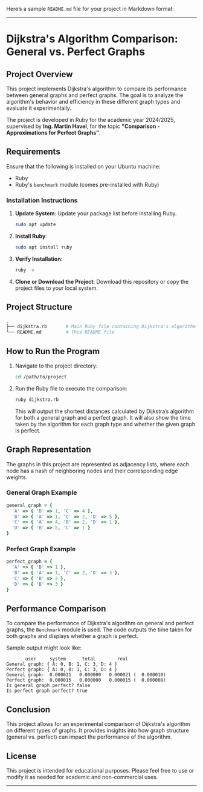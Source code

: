 Here’s a sample `README.md` file for your project in Markdown format:

---

# Dijkstra's Algorithm Comparison: General vs. Perfect Graphs

## Project Overview

This project implements Dijkstra's algorithm to compare its performance between general graphs and perfect graphs. The goal is to analyze the algorithm's behavior and efficiency in these different graph types and evaluate it experimentally. 

The project is developed in Ruby for the academic year 2024/2025, supervised by **Ing. Martin Havel**, for the topic **"Comparison - Approximations for Perfect Graphs"**.

## Requirements

Ensure that the following is installed on your Ubuntu machine:

- Ruby
- Ruby's `benchmark` module (comes pre-installed with Ruby)

### Installation Instructions

1. **Update System**: Update your package list before installing Ruby.
   ```bash
   sudo apt update
   ```

2. **Install Ruby**:
   ```bash
   sudo apt install ruby
   ```

3. **Verify Installation**:
   ```bash
   ruby -v
   ```

4. **Clone or Download the Project**: Download this repository or copy the project files to your local system.

## Project Structure

```bash
.
├── dijkstra.rb       # Main Ruby file containing Dijkstra's algorithm and graph comparison
└── README.md         # This README file
```

## How to Run the Program

1. Navigate to the project directory:
   ```bash
   cd /path/to/project
   ```

2. Run the Ruby file to execute the comparison:
   ```bash
   ruby dijkstra.rb
   ```

   This will output the shortest distances calculated by Dijkstra’s algorithm for both a general graph and a perfect graph. It will also show the time taken by the algorithm for each graph type and whether the given graph is perfect.

## Graph Representation

The graphs in this project are represented as adjacency lists, where each node has a hash of neighboring nodes and their corresponding edge weights.

### General Graph Example

```ruby
general_graph = {
  'A' => { 'B' => 1, 'C' => 4 },
  'B' => { 'A' => 1, 'C' => 2, 'D' => 5 },
  'C' => { 'A' => 4, 'B' => 2, 'D' => 1 },
  'D' => { 'B' => 5, 'C' => 1 }
}
```

### Perfect Graph Example

```ruby
perfect_graph = {
  'A' => { 'B' => 1 },
  'B' => { 'A' => 1, 'C' => 2, 'D' => 3 },
  'C' => { 'B' => 2 },
  'D' => { 'B' => 3 }
}
```

## Performance Comparison

To compare the performance of Dijkstra's algorithm on general and perfect graphs, the `Benchmark` module is used. The code outputs the time taken for both graphs and displays whether a graph is perfect.

Sample output might look like:
```
       user     system      total        real
General graph: { A: 0, B: 1, C: 3, D: 4 }
Perfect graph: { A: 0, B: 1, C: 3, D: 4 }
General graph:  0.000021   0.000000   0.000021 (  0.000010)
Perfect graph:  0.000015   0.000000   0.000015 (  0.000008)
Is general graph perfect? false
Is perfect graph perfect? true
```

## Conclusion

This project allows for an experimental comparison of Dijkstra's algorithm on different types of graphs. It provides insights into how graph structure (general vs. perfect) can impact the performance of the algorithm.

## License

This project is intended for educational purposes. Please feel free to use or modify it as needed for academic and non-commercial uses.

---


